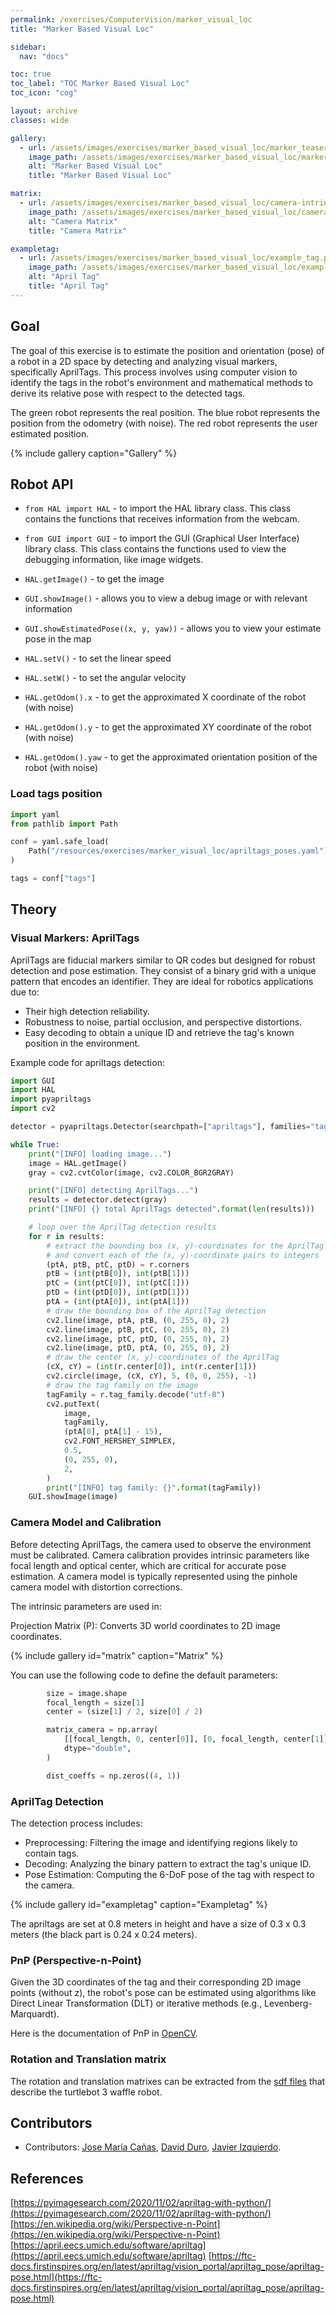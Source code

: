 ```yaml
---
permalink: /exercises/ComputerVision/marker_visual_loc
title: "Marker Based Visual Loc"

sidebar:
  nav: "docs"

toc: true
toc_label: "TOC Marker Based Visual Loc"
toc_icon: "cog"

layout: archive
classes: wide

gallery:
  - url: /assets/images/exercises/marker_based_visual_loc/marker_teaser.png
    image_path: /assets/images/exercises/marker_based_visual_loc/marker_teaser.png
    alt: "Marker Based Visual Loc"
    title: "Marker Based Visual Loc"

matrix:
  - url: /assets/images/exercises/marker_based_visual_loc/camera-intrinsic.png
    image_path: /assets/images/exercises/marker_based_visual_loc/camera-intrinsic.png
    alt: "Camera Matrix"
    title: "Camera Matrix"

exampletag:
  - url: /assets/images/exercises/marker_based_visual_loc/example_tag.png
    image_path: /assets/images/exercises/marker_based_visual_loc/example_tag.png
    alt: "April Tag"
    title: "April Tag"
---
```



## Goal

The goal of this exercise is to estimate the position and orientation (pose) of a robot in a 2D space by detecting and analyzing visual markers, specifically AprilTags. This process involves using computer vision to identify the tags in the robot's environment and mathematical methods to derive its relative pose with respect to the detected tags.

The green robot represents the real position.
The blue robot represents the position from the odometry (with noise).
The red robot represents the user estimated position.

{% include gallery caption="Gallery" %}

## Robot API

* `from HAL import HAL` - to import the HAL library class. This class contains the functions that receives information from the webcam.
* `from GUI import GUI` - to import the GUI (Graphical User Interface) library class. This class contains the functions used to view the debugging information, like image widgets.
* `HAL.getImage()` - to get the image
* `GUI.showImage()` - allows you to view a debug image or with relevant information
* `GUI.showEstimatedPose((x, y, yaw))` - allows you to view your estimate pose in the map
* `HAL.setV()` - to set the linear speed
* `HAL.setW()` - to set the angular velocity

* `HAL.getOdom().x` - to get the approximated X coordinate of the robot (with noise)
* `HAL.getOdom().y` - to get the approximated XY coordinate of the robot (with noise)
* `HAL.getOdom().yaw` - to get the approximated orientation position of the robot (with noise)

### Load tags position
```python
import yaml
from pathlib import Path

conf = yaml.safe_load(
    Path("/resources/exercises/marker_visual_loc/apriltags_poses.yaml").read_text()
)

tags = conf["tags"]
```

## Theory

### Visual Markers: AprilTags

AprilTags are fiducial markers similar to QR codes but designed for robust detection and pose estimation. They consist of a binary grid with a unique pattern that encodes an identifier. They are ideal for robotics applications due to:

* Their high detection reliability.
* Robustness to noise, partial occlusion, and perspective distortions.
* Easy decoding to obtain a unique ID and retrieve the tag's known position in the environment.

Example code for apriltags detection:

```python
import GUI
import HAL
import pyapriltags
import cv2

detector = pyapriltags.Detector(searchpath=["apriltags"], families="tag36h11")

while True:
    print("[INFO] loading image...")
    image = HAL.getImage()
    gray = cv2.cvtColor(image, cv2.COLOR_BGR2GRAY)

    print("[INFO] detecting AprilTags...")
    results = detector.detect(gray)
    print("[INFO] {} total AprilTags detected".format(len(results)))

    # loop over the AprilTag detection results
    for r in results:
        # extract the bounding box (x, y)-coordinates for the AprilTag
        # and convert each of the (x, y)-coordinate pairs to integers
        (ptA, ptB, ptC, ptD) = r.corners
        ptB = (int(ptB[0]), int(ptB[1]))
        ptC = (int(ptC[0]), int(ptC[1]))
        ptD = (int(ptD[0]), int(ptD[1]))
        ptA = (int(ptA[0]), int(ptA[1]))
        # draw the bounding box of the AprilTag detection
        cv2.line(image, ptA, ptB, (0, 255, 0), 2)
        cv2.line(image, ptB, ptC, (0, 255, 0), 2)
        cv2.line(image, ptC, ptD, (0, 255, 0), 2)
        cv2.line(image, ptD, ptA, (0, 255, 0), 2)
        # draw the center (x, y)-coordinates of the AprilTag
        (cX, cY) = (int(r.center[0]), int(r.center[1]))
        cv2.circle(image, (cX, cY), 5, (0, 0, 255), -1)
        # draw the tag family on the image
        tagFamily = r.tag_family.decode("utf-8")
        cv2.putText(
            image,
            tagFamily,
            (ptA[0], ptA[1] - 15),
            cv2.FONT_HERSHEY_SIMPLEX,
            0.5,
            (0, 255, 0),
            2,
        )
        print("[INFO] tag family: {}".format(tagFamily))
    GUI.showImage(image)

```

### Camera Model and Calibration

Before detecting AprilTags, the camera used to observe the environment must be calibrated. Camera calibration provides intrinsic parameters like focal length and optical center, which are critical for accurate pose estimation. A camera model is typically represented using the pinhole camera model with distortion corrections.

The intrinsic parameters are used in:

Projection Matrix (P): Converts 3D world coordinates to 2D image coordinates.

{% include gallery id="matrix" caption="Matrix" %}

You can use the following code to define the default parameters:

```python
        size = image.shape
        focal_length = size[1]
        center = (size[1] / 2, size[0] / 2)

        matrix_camera = np.array(
            [[focal_length, 0, center[0]], [0, focal_length, center[1]], [0, 0, 1]],
            dtype="double",
        )

        dist_coeffs = np.zeros((4, 1))
```

### AprilTag Detection

The detection process includes:

* Preprocessing: Filtering the image and identifying regions likely to contain tags.
* Decoding: Analyzing the binary pattern to extract the tag's unique ID.
* Pose Estimation: Computing the 6-DoF pose of the tag with respect to the camera.

{% include gallery id="exampletag" caption="Exampletag" %}

The apriltags are set at 0.8 meters in height and have a size of 0.3 x 0.3 meters (the black part is 0.24 x 0.24 meters).

### PnP (Perspective-n-Point)

Given the 3D coordinates of the tag and their corresponding 2D image points (without z), the robot's pose can be estimated using algorithms like Direct Linear Transformation (DLT) or iterative methods (e.g., Levenberg-Marquardt).

Here is the documentation of PnP in [OpenCV](https://docs.opencv.org/3.4/d5/d1f/calib3d_solvePnP.html).

### Rotation and Translation matrix

The rotation and translation matrixes can be extracted from the [sdf files](https://github.com/JdeRobot/RoboticsInfrastructure/blob/humble-devel/CustomRobots/turtlebot3/models/turtlebot3_waffle/model.sdf) that describe the turtlebot 3 waffle robot.

## Contributors

* Contributors: [Jose María Cañas](https://github.com/jmplaza), [David Duro](https://github.com/dduro2020), [Javier Izquierdo](https://github.com/javizqh).

## References

[https://pyimagesearch.com/2020/11/02/apriltag-with-python/](https://pyimagesearch.com/2020/11/02/apriltag-with-python/)
[https://en.wikipedia.org/wiki/Perspective-n-Point](https://en.wikipedia.org/wiki/Perspective-n-Point)
[https://april.eecs.umich.edu/software/apriltag](https://april.eecs.umich.edu/software/apriltag)
[https://ftc-docs.firstinspires.org/en/latest/apriltag/vision_portal/apriltag_pose/apriltag-pose.html](https://ftc-docs.firstinspires.org/en/latest/apriltag/vision_portal/apriltag_pose/apriltag-pose.html)
